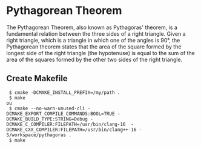 # Pythagorean Theorem

The Pythagorean Theorem, also known as Pythagoras' theorem,
is a fundamental relation between the three sides of a right
triangle. Given a right triangle, which is a triangle in which
one of the angles is 90°, the Pythagorean theorem states that
the area of the square formed by the longest side of the right
triangle (the hypotenuse) is equal to the sum of the area of the
squares formed by the other two sides of the right triangle.

## Create Makefile

```
 $ cmake -DCMAKE_INSTALL_PREFIX=/my/path .
 $ make
ou
 $ cmake --no-warn-unused-cli -DCMAKE_EXPORT_COMPILE_COMMANDS:BOOL=TRUE -DCMAKE_BUILD_TYPE:STRING=Debug -DCMAKE_C_COMPILER:FILEPATH=/usr/bin/clang-16  -DCMAKE_CXX_COMPILER:FILEPATH=/usr/bin/clang++-16 -S/workspace/pythagoras .
 $ make

```
